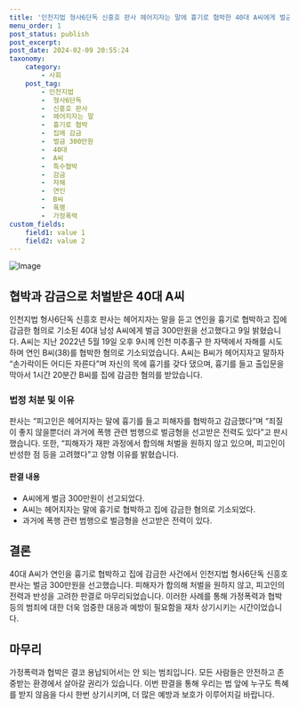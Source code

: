 ```yaml
---
title: '인천지법 형사6단독 신흥호 판사 헤어지자는 말에 흉기로 협박한 40대 A씨에게 벌금 300만원 선고'
menu_order: 1
post_status: publish
post_excerpt: 
post_date: 2024-02-09 20:55:24
taxonomy:
    category:
        - 사회
    post_tag:
        - 인천지법
        -  형사6단독
        -  신흥호 판사
        -  헤어지자는 말
        -  흉기로 협박
        -  집에 감금
        -  벌금 300만원
        -  40대
        -  A씨
        -  특수협박
        -  감금
        -  자해
        -  연인
        -  B씨
        -  폭행
        -  가정폭력
custom_fields:
    field1: value 1
    field2: value 2
---
```


![Image](https://imgnews.pstatic.net/image/666/2024/02/09/0000033275_001_20240209091202242.jpg?type=w647)

## 협박과 감금으로 처벌받은 40대 A씨
인천지법 형사6단독 신흥호 판사는 헤어지자는 말을 듣고 연인을 흉기로 협박하고 집에 감금한 혐의로 기소된 40대 남성 A씨에게 벌금 300만원을 선고했다고 9일 밝혔습니다. A씨는 지난 2022년 5월 19일 오후 9시께 인천 미추홀구 한 자택에서 자해를 시도하며 연인 B씨(38)를 협박한 혐의로 기소되었습니다. A씨는 B씨가 헤어지자고 말하자 “손가락이든 어디든 자른다”며 자신의 목에 흉기를 갖다 댔으며, 흉기를 들고 출입문을 막아서 1시간 20분간 B씨를 집에 감금한 혐의를 받았습니다.
### 법정 처분 및 이유
판사는 “피고인은 헤어지자는 말에 흉기를 들고 피해자를 협박하고 감금했다”며 “죄질이 좋지 않을뿐더러 과거에 폭행 관련 범행으로 벌금형을 선고받은 전력도 있다”고 판시했습니다. 또한, “피해자가 재판 과정에서 합의해 처벌을 원하지 않고 있으며, 피고인이 반성한 점 등을 고려했다”고 양형 이유를 밝혔습니다.
#### 판결 내용
- A씨에게 벌금 300만원이 선고되었다.
- A씨는 헤어지자는 말에 흉기로 협박하고 집에 감금한 혐의로 기소되었다.
- 과거에 폭행 관련 범행으로 벌금형을 선고받은 전력이 있다.
## 결론
40대 A씨가 연인을 흉기로 협박하고 집에 감금한 사건에서 인천지법 형사6단독 신흥호 판사는 벌금 300만원을 선고했습니다. 피해자가 합의해 처벌을 원하지 않고, 피고인의 전력과 반성을 고려한 판결로 마무리되었습니다. 이러한 사례를 통해 가정폭력과 협박 등의 범죄에 대한 더욱 엄중한 대응과 예방이 필요함을 재차 상기시키는 시간이었습니다.
## 마무리
가정폭력과 협박은 결코 용납되어서는 안 되는 범죄입니다. 모든 사람들은 안전하고 존중받는 환경에서 살아갈 권리가 있습니다. 이번 판결을 통해 우리는 법 앞에 누구도 특혜를 받지 않음을 다시 한번 상기시키며, 더 많은 예방과 보호가 이루어지길 바랍니다.
